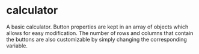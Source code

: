 # calculator
A basic calculator. Button properties are kept in an array of objects which allows for easy modification. The number of rows and columns that contain the buttons are also customizable by simply changing the corresponding variable.
